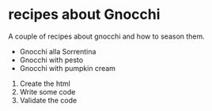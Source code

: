 # recipes about Gnocchi

A couple of recipes about gnocchi and how to season them.

- Gnocchi alla Sorrentina
- Gnocchi with pesto
- Gnocchi with pumpkin cream

1. Create the html
2. Write some code
3. Validate the code
